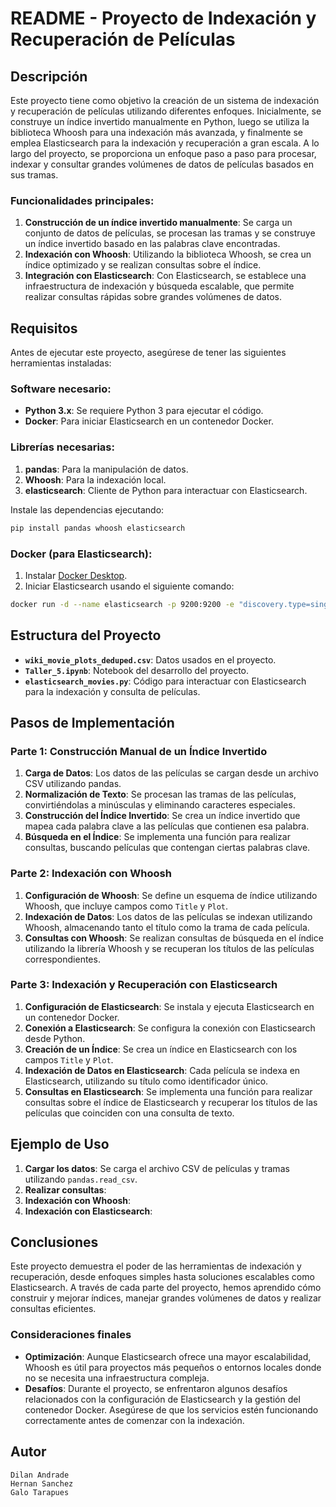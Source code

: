# README - Proyecto de Indexación y Recuperación de Películas

## Descripción

Este proyecto tiene como objetivo la creación de un sistema de indexación y recuperación de películas utilizando diferentes enfoques. Inicialmente, se construye un índice invertido manualmente en Python, luego se utiliza la biblioteca Whoosh para una indexación más avanzada, y finalmente se emplea Elasticsearch para la indexación y recuperación a gran escala. A lo largo del proyecto, se proporciona un enfoque paso a paso para procesar, indexar y consultar grandes volúmenes de datos de películas basados en sus tramas.

### Funcionalidades principales:
1. **Construcción de un índice invertido manualmente**: Se carga un conjunto de datos de películas, se procesan las tramas y se construye un índice invertido basado en las palabras clave encontradas.
2. **Indexación con Whoosh**: Utilizando la biblioteca Whoosh, se crea un índice optimizado y se realizan consultas sobre el índice.
3. **Integración con Elasticsearch**: Con Elasticsearch, se establece una infraestructura de indexación y búsqueda escalable, que permite realizar consultas rápidas sobre grandes volúmenes de datos.

## Requisitos

Antes de ejecutar este proyecto, asegúrese de tener las siguientes herramientas instaladas:

### Software necesario:
- **Python 3.x**: Se requiere Python 3 para ejecutar el código.
- **Docker**: Para iniciar Elasticsearch en un contenedor Docker.
  
### Librerías necesarias:
1. **pandas**: Para la manipulación de datos.
2. **Whoosh**: Para la indexación local.
3. **elasticsearch**: Cliente de Python para interactuar con Elasticsearch.

Instale las dependencias ejecutando:
```bash
pip install pandas whoosh elasticsearch
```

### Docker (para Elasticsearch):
1. Instalar [Docker Desktop](https://www.docker.com/products/docker-desktop).
2. Iniciar Elasticsearch usando el siguiente comando:
```bash
docker run -d --name elasticsearch -p 9200:9200 -e "discovery.type=single-node" docker.elastic.co/elasticsearch/elasticsearch:8.10.2
```

## Estructura del Proyecto

- **`wiki_movie_plots_deduped.csv`**: Datos usados en el proyecto.
- **`Taller_5.ipynb`**: Notebook del desarrollo del proyecto.
- **`elasticsearch_movies.py`**: Código para interactuar con Elasticsearch para la indexación y consulta de películas.

## Pasos de Implementación

### Parte 1: Construcción Manual de un Índice Invertido
1. **Carga de Datos**: Los datos de las películas se cargan desde un archivo CSV utilizando pandas.
2. **Normalización de Texto**: Se procesan las tramas de las películas, convirtiéndolas a minúsculas y eliminando caracteres especiales.
3. **Construcción del Índice Invertido**: Se crea un índice invertido que mapea cada palabra clave a las películas que contienen esa palabra.
4. **Búsqueda en el Índice**: Se implementa una función para realizar consultas, buscando películas que contengan ciertas palabras clave.

### Parte 2: Indexación con Whoosh
1. **Configuración de Whoosh**: Se define un esquema de índice utilizando Whoosh, que incluye campos como `Title` y `Plot`.
2. **Indexación de Datos**: Los datos de las películas se indexan utilizando Whoosh, almacenando tanto el título como la trama de cada película.
3. **Consultas con Whoosh**: Se realizan consultas de búsqueda en el índice utilizando la librería Whoosh y se recuperan los títulos de las películas correspondientes.

### Parte 3: Indexación y Recuperación con Elasticsearch
1. **Configuración de Elasticsearch**: Se instala y ejecuta Elasticsearch en un contenedor Docker.
2. **Conexión a Elasticsearch**: Se configura la conexión con Elasticsearch desde Python.
3. **Creación de un Índice**: Se crea un índice en Elasticsearch con los campos `Title` y `Plot`.
4. **Indexación de Datos en Elasticsearch**: Cada película se indexa en Elasticsearch, utilizando su título como identificador único.
5. **Consultas en Elasticsearch**: Se implementa una función para realizar consultas sobre el índice de Elasticsearch y recuperar los títulos de las películas que coinciden con una consulta de texto.

## Ejemplo de Uso

1. **Cargar los datos**:
   Se carga el archivo CSV de películas y tramas utilizando `pandas.read_csv`.
2. **Realizar consultas**:
3. **Indexación con Whoosh**:
4. **Indexación con Elasticsearch**:
  
## Conclusiones

Este proyecto demuestra el poder de las herramientas de indexación y recuperación, desde enfoques simples hasta soluciones escalables como Elasticsearch. A través de cada parte del proyecto, hemos aprendido cómo construir y mejorar índices, manejar grandes volúmenes de datos y realizar consultas eficientes.

### Consideraciones finales

- **Optimización**: Aunque Elasticsearch ofrece una mayor escalabilidad, Whoosh es útil para proyectos más pequeños o entornos locales donde no se necesita una infraestructura compleja.
- **Desafíos**: Durante el proyecto, se enfrentaron algunos desafíos relacionados con la configuración de Elasticsearch y la gestión del contenedor Docker. Asegúrese de que los servicios estén funcionando correctamente antes de comenzar con la indexación.

## Autor

    Dilan Andrade
    Hernan Sanchez
    Galo Tarapues

